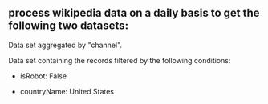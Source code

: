 ## process wikipedia data on a daily basis to get the following two datasets:

Data set aggregated by "channel".

Data set containing the records filtered by the following conditions:

* isRobot: False

* countryName:  United States
